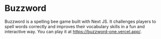 # Buzzword

Buzzword is a spelling bee game built with Next JS. It challenges players to spell words correctly and improves their vocabulary skills in a fun and interactive way. You can play it at https://buzzword-one.vercel.app/.
